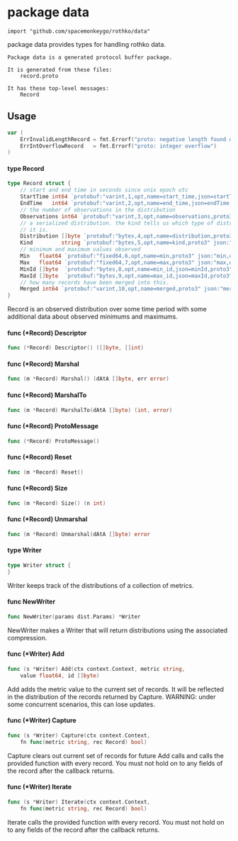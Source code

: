 # package data

`import "github.com/spacemonkeygo/rothko/data"`

package data provides types for handling rothko data.

    Package data is a generated protocol buffer package.

    It is generated from these files:
    	record.proto

    It has these top-level messages:
    	Record

## Usage

```go
var (
	ErrInvalidLengthRecord = fmt.Errorf("proto: negative length found during unmarshaling")
	ErrIntOverflowRecord   = fmt.Errorf("proto: integer overflow")
)
```

#### type Record

```go
type Record struct {
	// start and end time in seconds since unix epoch utc
	StartTime int64 `protobuf:"varint,1,opt,name=start_time,json=startTime,proto3" json:"start_time,omitempty"`
	EndTime   int64 `protobuf:"varint,2,opt,name=end_time,json=endTime,proto3" json:"end_time,omitempty"`
	// the number of observations in the distribution
	Observations int64 `protobuf:"varint,3,opt,name=observations,proto3" json:"observations,omitempty"`
	// a serialized distribution. the kind tells us which type of distribution
	// it is.
	Distribution []byte `protobuf:"bytes,4,opt,name=distribution,proto3" json:"distribution,omitempty"`
	Kind         string `protobuf:"bytes,5,opt,name=kind,proto3" json:"kind,omitempty"`
	// minimum and maximum values observed
	Min   float64 `protobuf:"fixed64,6,opt,name=min,proto3" json:"min,omitempty"`
	Max   float64 `protobuf:"fixed64,7,opt,name=max,proto3" json:"max,omitempty"`
	MinId []byte  `protobuf:"bytes,8,opt,name=min_id,json=minId,proto3" json:"min_id,omitempty"`
	MaxId []byte  `protobuf:"bytes,9,opt,name=max_id,json=maxId,proto3" json:"max_id,omitempty"`
	// how many records have been merged into this.
	Merged int64 `protobuf:"varint,10,opt,name=merged,proto3" json:"merged,omitempty"`
}
```

Record is an observed distribution over some time period with some additional
data about observed minimums and maximums.

#### func (*Record) Descriptor

```go
func (*Record) Descriptor() ([]byte, []int)
```

#### func (*Record) Marshal

```go
func (m *Record) Marshal() (dAtA []byte, err error)
```

#### func (*Record) MarshalTo

```go
func (m *Record) MarshalTo(dAtA []byte) (int, error)
```

#### func (*Record) ProtoMessage

```go
func (*Record) ProtoMessage()
```

#### func (*Record) Reset

```go
func (m *Record) Reset()
```

#### func (*Record) Size

```go
func (m *Record) Size() (n int)
```

#### func (*Record) Unmarshal

```go
func (m *Record) Unmarshal(dAtA []byte) error
```

#### type Writer

```go
type Writer struct {
}
```

Writer keeps track of the distributions of a collection of metrics.

#### func  NewWriter

```go
func NewWriter(params dist.Params) *Writer
```
NewWriter makes a Writer that will return distributions using the associated
compression.

#### func (*Writer) Add

```go
func (s *Writer) Add(ctx context.Context, metric string,
	value float64, id []byte)
```
Add adds the metric value to the current set of records. It will be reflected in
the distribution of the records returned by Capture. WARNING: under some
concurrent scenarios, this can lose updates.

#### func (*Writer) Capture

```go
func (s *Writer) Capture(ctx context.Context,
	fn func(metric string, rec Record) bool)
```
Capture clears out current set of records for future Add calls and calls the
provided function with every record. You must not hold on to any fields of the
record after the callback returns.

#### func (*Writer) Iterate

```go
func (s *Writer) Iterate(ctx context.Context,
	fn func(metric string, rec Record) bool)
```
Iterate calls the provided function with every record. You must not hold on to
any fields of the record after the callback returns.
